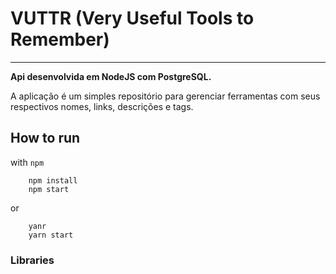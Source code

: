 # VUTTR (Very Useful Tools to Remember)

---

**Api desenvolvida em NodeJS com PostgreSQL.**

A aplicação é um simples repositório para gerenciar ferramentas com seus respectivos nomes, links, descrições e tags.

## How to run

with `npm`

```console(javascript)
    npm install
    npm start
```

or

```console(javascript)
    yanr
    yarn start
```

### Libraries
